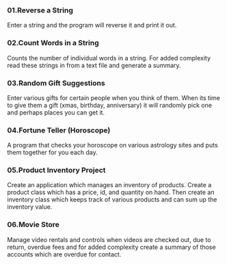 ### 01.Reverse a String 
Enter a string and the
program will reverse it and print it out.

### 02.Count Words in a String
Counts the number
of individual words in a string. For added
complexity read these strings in from a text
file and generate a summary.

### 03.Random Gift Suggestions 
Enter various gifts
for certain people when you think of them.
When its time to give them a gift (xmas,
birthday, anniversary) it will randomly pick
one and perhaps places you can get it.


### 04.Fortune Teller (Horoscope) 
A program that
checks your horoscope on various astrology
sites and puts them together for you each day.

### 05.Product Inventory Project 
Create an application which manages an inventory of
products. Create a product class which has a
price, id, and quantity on hand. Then create an
inventory class which keeps track of various
products and can sum up the inventory value.


### 06.Movie Store 
Manage video rentals and
controls when videos are checked out, due to
return, overdue fees and for added complexity
create a summary of those accounts which are
overdue for contact.